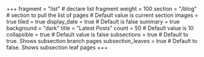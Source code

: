 +++
fragment = "list" # declare list fragment
weight = 100
section = "/blog" # section to pull the list of pages # Default value is current section
images = true
tiled = true
display_date = true # Default is false
summary = true
background = "dark"
title = "Latest Posts"
count = 50 # Default value is 10
collapsible = true # Default value is false
subsections = true # Default to true. Shows subsection branch pages
subsection_leaves = true # Default to false. Shows subsection leaf pages
+++
